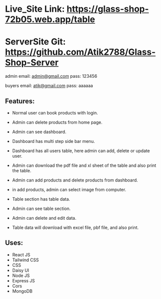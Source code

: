 # Live_Site Link: https://glass-shop-72b05.web.app/table

# ServerSite Git: https://github.com/Atik2788/Glass-Shop-Server

admin email: admin@gmail.com
pass: 123456

buyers email: atik@gmail.com
pass: aaaaaa

## Features: 
* Normal user can book products with login.
* Admin can delete products from home page.

* Admin can see dashboard. 
* Dashboard has multi step side bar menu.
* Dashboard has all users table, here admin can add, delete or update user.
* Admin can download the pdf file and xl sheet of the table and also print the table.
* Admin can add products and delete products from dashboard.
* in add products, admin can select image from computer.

* Table section has table data.
* Admin can see table section.
* Admin can delete and edit data.
* Table data will download with excel file, pbf file, and also print.



## Uses:
* React JS
* Tailwind CSS
* CSS
* Daisy UI
* Node JS
* Express JS
* Cors
* MongoDB

